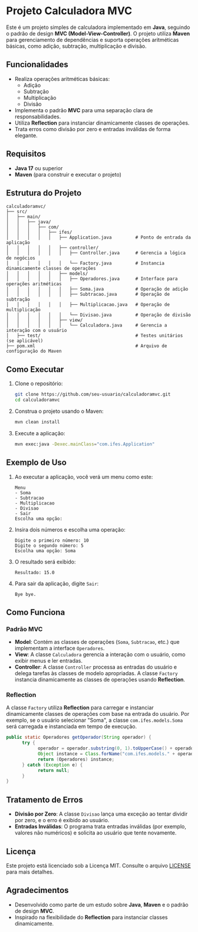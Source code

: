 # Projeto Calculadora MVC

Este é um projeto simples de calculadora implementado em **Java**, seguindo o padrão de design **MVC (Model-View-Controller)**. O projeto utiliza **Maven** para gerenciamento de dependências e suporta operações aritméticas básicas, como adição, subtração, multiplicação e divisão.

## Funcionalidades

- Realiza operações aritméticas básicas:
   - Adição
   - Subtração
   - Multiplicação
   - Divisão
- Implementa o padrão **MVC** para uma separação clara de responsabilidades.
- Utiliza **Reflection** para instanciar dinamicamente classes de operações.
- Trata erros como divisão por zero e entradas inválidas de forma elegante.

## Requisitos

- **Java 17** ou superior
- **Maven** (para construir e executar o projeto)

## Estrutura do Projeto

```
calculadoramvc/
├── src/
│   ├── main/
│   │   ├── java/
│   │   │   ├── com/
│   │   │   │   ├── ifes/
│   │   │   │   │   ├── Application.java         # Ponto de entrada da aplicação
│   │   │   │   │   ├── controller/
│   │   │   │   │   │   ├── Controller.java      # Gerencia a lógica de negócios
│   │   │   │   │   │   └── Factory.java         # Instancia dinamicamente classes de operações
│   │   │   │   │   ├── models/
│   │   │   │   │   │   ├── Operadores.java      # Interface para operações aritméticas
│   │   │   │   │   │   ├── Soma.java            # Operação de adição
│   │   │   │   │   │   ├── Subtracao.java       # Operação de subtração
│   │   │   │   │   │   ├── Multiplicacao.java   # Operação de multiplicação
│   │   │   │   │   │   └── Divisao.java         # Operação de divisão
│   │   │   │   │   ├── view/
│   │   │   │   │   │   └── Calculadora.java     # Gerencia a interação com o usuário
│   ├── test/                                    # Testes unitários (se aplicável)
├── pom.xml                                      # Arquivo de configuração do Maven
```

## Como Executar

1. Clone o repositório:
    ```bash
    git clone https://github.com/seu-usuario/calculadoramvc.git
    cd calculadoramvc
    ```

2. Construa o projeto usando o Maven:
    ```bash
    mvn clean install
    ```

3. Execute a aplicação:
    ```bash
    mvn exec:java -Dexec.mainClass="com.ifes.Application"
    ```

## Exemplo de Uso

1. Ao executar a aplicação, você verá um menu como este:
    ```
    Menu
    - Soma
    - Subtracao
    - Multiplicacao
    - Divisao
    - Sair
    Escolha uma opção:
    ```

2. Insira dois números e escolha uma operação:
    ```
    Digite o primeiro número: 10
    Digite o segundo número: 5
    Escolha uma opção: Soma
    ```

3. O resultado será exibido:
    ```
    Resultado: 15.0
    ```

4. Para sair da aplicação, digite `Sair`:
    ```
    Bye bye.
    ```

## Como Funciona

### Padrão MVC

- **Model**: Contém as classes de operações (`Soma`, `Subtracao`, etc.) que implementam a interface `Operadores`.
- **View**: A classe `Calculadora` gerencia a interação com o usuário, como exibir menus e ler entradas.
- **Controller**: A classe `Controller` processa as entradas do usuário e delega tarefas às classes de modelo apropriadas. A classe `Factory` instancia dinamicamente as classes de operações usando **Reflection**.

### Reflection

A classe `Factory` utiliza **Reflection** para carregar e instanciar dinamicamente classes de operações com base na entrada do usuário. Por exemplo, se o usuário selecionar "Soma", a classe `com.ifes.models.Soma` será carregada e instanciada em tempo de execução.

```java
public static Operadores getOperador(String operador) {
      try {
            operador = operador.substring(0, 1).toUpperCase() + operador.substring(1).toLowerCase();
            Object instance = Class.forName("com.ifes.models." + operador).getDeclaredMethod("getInstance").invoke(null);
            return (Operadores) instance;
      } catch (Exception e) {
            return null;
      }
}
```

## Tratamento de Erros

- **Divisão por Zero**: A classe `Divisao` lança uma exceção ao tentar dividir por zero, e o erro é exibido ao usuário.
- **Entradas Inválidas**: O programa trata entradas inválidas (por exemplo, valores não numéricos) e solicita ao usuário que tente novamente.

## Licença

Este projeto está licenciado sob a Licença MIT. Consulte o arquivo [LICENSE](../../LICENSE) para mais detalhes.

## Agradecimentos

- Desenvolvido como parte de um estudo sobre **Java**, **Maven** e o padrão de design **MVC**.
- Inspirado na flexibilidade do **Reflection** para instanciar classes dinamicamente.